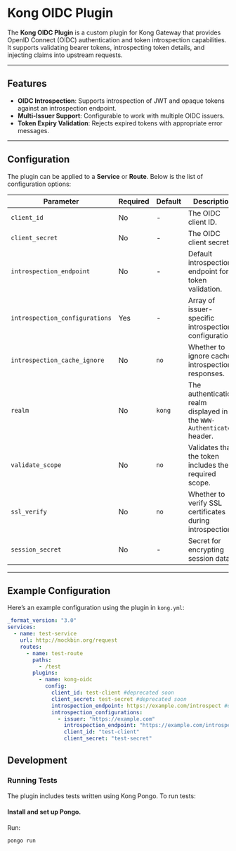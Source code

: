# Kong OIDC Plugin

The **Kong OIDC Plugin** is a custom plugin for Kong Gateway that provides OpenID Connect (OIDC) authentication and token introspection capabilities. It supports validating bearer tokens, introspecting token details, and injecting claims into upstream requests.

---

## Features

- **OIDC Introspection**: Supports introspection of JWT and opaque tokens against an introspection endpoint.
- **Multi-Issuer Support**: Configurable to work with multiple OIDC issuers.
- **Token Expiry Validation**: Rejects expired tokens with appropriate error messages.

---

## Configuration

The plugin can be applied to a **Service** or **Route**. Below is the list of configuration options:

| Parameter                        | Required | Default                   | Description                                                                 |
|----------------------------------|----------|---------------------------|-----------------------------------------------------------------------------|
| `client_id`                      | No       | -                         | The OIDC client ID.                                                        |
| `client_secret`                  | No       | -                         | The OIDC client secret.                                                    |
| `introspection_endpoint`         | No       | -                         | Default introspection endpoint for token validation.                       |
| `introspection_configurations`   | Yes      | -                         | Array of issuer-specific introspection configurations.                     |
| `introspection_cache_ignore`     | No       | `no`                      | Whether to ignore cached introspection responses.                          |
| `realm`                          | No       | `kong`                    | The authentication realm displayed in the `WWW-Authenticate` header.       |
| `validate_scope`                 | No       | `no`                      | Validates that the token includes the required scope.                      |
| `ssl_verify`                     | No       | `no`                      | Whether to verify SSL certificates during introspection.                   |
| `session_secret`                 | No       | -                         | Secret for encrypting session data.                                        |

---

## Example Configuration

Here’s an example configuration using the plugin in `kong.yml`:

```yaml
_format_version: "3.0"
services:
  - name: test-service
    url: http://mockbin.org/request
    routes:
      - name: test-route
        paths:
          - /test
        plugins:
          - name: kong-oidc
            config:
              client_id: test-client #deprecated soon
              client_secret: test-secret #deprecated soon
              introspection_endpoint: https://example.com/introspect #deprecated soon
              introspection_configurations:
                - issuer: "https://example.com"
                  introspection_endpoint: "https://example.com/introspect"
                  client_id: "test-client"
                  client_secret: "test-secret"
```
## Development
### Running Tests
The plugin includes tests written using Kong Pongo. To run tests:

#### Install and set up Pongo.
Run:
```bash
pongo run
```